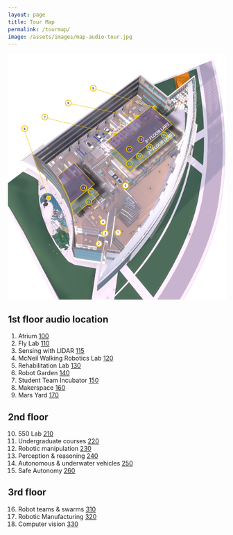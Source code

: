 ```yaml
---
layout: page
title: Tour Map
permalink: /tourmap/
image: /assets/images/map-audio-tour.jpg
---
```


![building tour map](/assets/images/map-audio-tour.jpg)
<div id="floor1">
<h2>1st floor <span class="post-feta">audio location</span></h2>
<ol>
<li>Atrium <a href="{% link _posts/2022-06-04-100-atrium.markdown %}"><span class="post-feta">100</span></a></li>
<li>Fly Lab <a href="{% link _posts/2022-06-04-110-fly-lab.markdown %}"><span class="post-feta">110</span></a></li>
<li>Sensing with LIDAR <a href="{% link _posts/2022-06-04-115-sensing.markdown %}"><span class="post-feta">115</span></a></li>
<li>McNeil Walking Robotics Lab <a href="{% link _posts/2022-06-04-120-walk-lab.markdown %}"><span class="post-feta">120</span></a></li>
<li>Rehabilitation Lab <a href="{% link _posts/2022-06-04-130-rehab-lab.markdown %}"><span class="post-feta">130</span></a></li>
<li>Robot Garden <a href="{% link _posts/2022-06-04-140-robot-garden.markdown %}"><span class="post-feta">140</span></a></li>
<li>Student Team Incubator <a href="{% link _posts/2022-06-04-150-student-team-incubator.markdown %}"><span class="post-feta">150</span></a></li>
<li>Makerspace <a href="{% link _posts/2022-06-04-160-makerspace.markdown %}"><span class="post-feta">160</span></a></li>
<li>Mars Yard <a href="{% link _posts/2022-06-04-170-mars-yard.markdown %}"><span class="post-feta">170</span></a></li>
</ol>
</div>
<div id="floor2">	
<h2>2nd floor</h2>
<ol start="10">
<li>550 Lab <a href="{% link _posts/2022-06-04-210-rob-550.markdown %}"><span class="post-feta">210</span></a></li>
<li>Undergraduate courses <a href="{% link _posts/2022-06-04-220-undergrad-program.markdown %}"><span class="post-feta">220</span></a></li>
<li>Robotic manipulation <a href="{% link _posts/2022-06-04-230-manipulation.markdown %}"><span class="post-feta">230</span></a></li>
<li>Perception & reasoning <a href="{% link _posts/2022-06-04-240-perception.markdown %}"><span class="post-feta">240</span></a></li>
<li>Autonomous & underwater vehicles <a href="{% link _posts/2022-06-04-250-autonomous-vehicles.markdown %}"><span class="post-feta">250</span></a></li>
<li>Safe Autonomy <a href="{% link _posts/2022-06-04-260-safe-autonomy.markdown %}"><span class="post-feta">260</span></a></li>
</ol>
</div>
<div id="floor3">
<h2>3rd floor</h2>
<ol start="16">
<li>Robot teams & swarms <a href="{% link _posts/2022-06-04-310-robot-teams.markdown %}"><span class="post-feta">310</span></a></li>
<li>Robotic Manufacturing <a href="{% link _posts/2022-06-04-320-manufacturing.markdown %}"><span class="post-feta">320</span></a></li>
<li>Computer vision <a href="{% link _posts/2022-06-04-330-computer-vision.markdown %}"><span class="post-feta">330</span></a></li></ol>
</div>

